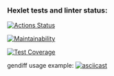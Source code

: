 ### Hexlet tests and linter status:
[![Actions Status](https://github.com/NoFate35/python-project-50/actions/workflows/hexlet-check.yml/badge.svg)](https://github.com/NoFate35/python-project-50/actions)

[![Maintainability](https://api.codeclimate.com/v1/badges/88870cbac3ce923e8b25/maintainability)](https://codeclimate.com/github/NoFate35/python-project-50/maintainability)

[![Test Coverage](https://api.codeclimate.com/v1/badges/88870cbac3ce923e8b25/test_coverage)](https://codeclimate.com/github/NoFate35/python-project-50/test_coverage)


gendiff usage example:
[![asciicast](https://asciinema.org/a/Rax4KLnnAboRmskouGbnnmuQW.svg)](https://asciinema.org/a/n2NXdDXv6zGbR21pLnqEXWNcj)
